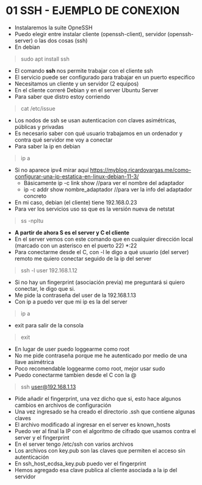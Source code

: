 # 01 SSH - EJEMPLO DE CONEXION

- Instalaremos la suite OpneSSH
- Puedo elegir entre instalar cliente (openssh-client), servidor (openssh-server) o las dos cosas (ssh)
- En debian

>  sudo apt install ssh

- El comando **ssh** nos permite trabajar con el cliente ssh 
- El servicio puede ser configurado para trabajar en un puerto especifico
- Necesitamos un cliente y un servidor (2 equipos)
- En el cliente correré Debian y en el server Ubuntu Server
- Para saber que distro estoy corriendo

> cat /etc/issue

- Los nodos de ssh se usan autenticacion con claves asimétricas, públicas y privadas
- Es necesario saber con qué usuario trabajamos en un ordenador y contra qué servidor me voy a conectar 
- Para saber la ip en debian

> ip a

- Si no aparece ipv4 mirar aquí https://myblog.ricardovargas.me/como-configurar-una-ip-estatica-en-linux-debian-11-3/
  - Básicamente ip -c link show //para ver el nombre del adaptador
  - ip -c addr show nombre_adaptador //para ver la info del adaptador concreto
- En mi caso, debian (el cliente) tiene 192.168.0.23
- Para ver los servicios uso ss que es la versión nueva de netstat

> ss -npltu

- **A partir de ahora S es el server y C el cliente**
- En el server vemos con este comando que en cualquier dirección local (marcado con un asterisco en el puerto 22) *:22
- Para conectarme desde el C, con -l le digo a qué usuario (del server) remoto me quiero conectar seguido de la ip del server

> ssh -l user 192.168.1.12

- Si no hay un fingerprint (asociación previa) me preguntará si quiero conectar, le digo que si.
- Me pide la contraseña del user de la 192.168.1.13
- Con ip a puedo ver que mi ip es la del server
>ip a

- exit para salir de la consola
> exit

- En lugar de user puedo loggearme como root 
- No me pide contraseña porque me he autenticado por medio de una llave asimétrica
- Poco recomendable loggearme como root, mejor usar sudo
- Puedo conectarme tambien desde el C con la @

> ssh user@192.168.1.13

- Pide añadir el fingerprint, una vez dicho que si, esto hace algunos cambios en archivos de configuración
- Una vez ingresado se ha creado el directorio .ssh que contiene algunas claves
- El archivo modificado al ingresar en el server es known_hosts
- Puedo ver al final la IP con el algoritmo de cifrado que usamos contra el server y el fingerprint
- En el server tengo /etc/ssh con varios archivos
- Los archivos con key.pub son las claves que permiten el acceso sin autenticación
- En ssh_host_ecdsa_key.pub puedo ver el fingerprint
- Hemos agregado esa clave publica al cliente asociada a la ip del servidor 



